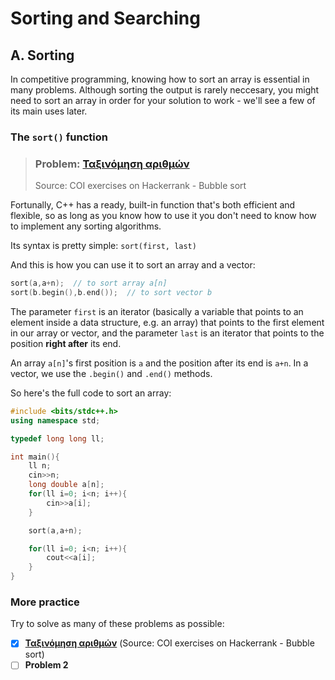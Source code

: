 # Sorting and Searching

## A. Sorting

In competitive programming, knowing how to sort an array is essential in many problems. Although sorting the output is rarely neccesary, you might need to sort an array in order for your solution to work - we'll see a few of its main uses later.

### The `sort()` function

> ### Problem: [Ταξινόμηση αριθμών](https://www.hackerrank.com/contests/bubbles-bubbles/challenges/1-10)
> Source: COI exercises on Hackerrank - Bubble sort

Fortunally, C++ has a ready, built-in function that's both efficient and flexible, so as long as you know how to use it you don't need to know how to implement any sorting algorithms.

Its syntax is pretty simple: `sort(first, last)`

And this is how you can use it to sort an array and a vector:
```cpp
sort(a,a+n);  // to sort array a[n]
sort(b.begin(),b.end());  // to sort vector b
```

The parameter `first` is an iterator (basically a variable that points to an element inside a data structure, e.g. an array) that points to the first element in our array or vector, and the parameter `last` is an iterator that points to the position **right after** its end.

An array `a[n]`'s first position is `a` and the position after its end is `a+n`. In a vector, we use the `.begin()` and `.end()` methods.

So here's the full code to sort an array:
```cpp
#include <bits/stdc++.h>
using namespace std;

typedef long long ll;

int main(){
    ll n;
    cin>>n;
    long double a[n];
    for(ll i=0; i<n; i++){
        cin>>a[i];
    }

    sort(a,a+n);

    for(ll i=0; i<n; i++){
        cout<<a[i];
    }
}
```

### More practice
Try to solve as many of these problems as possible:
- [x] **[Ταξινόμηση αριθμών](https://www.hackerrank.com/contests/bubbles-bubbles/challenges/1-10)** (Source: COI exercises on Hackerrank - Bubble sort)
- [ ] **Problem 2**
